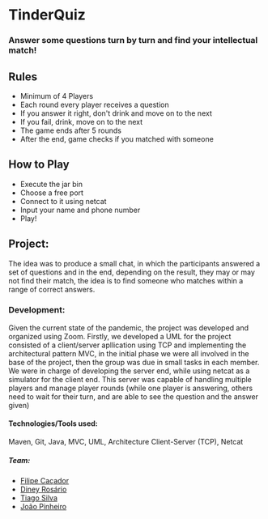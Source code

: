 # TinderQuiz


### Answer some questions turn by turn and find your intellectual match!


## Rules

 - Minimum of 4 Players
 - Each round every player receives a question
 - If you answer it right, don't drink and move on to the next
 - If you fail, drink, move on to the next
 - The game ends after 5 rounds
 - After the end, game checks if you matched with someone
 
 
## How to Play

 - Execute the jar bin
 - Choose a free port
 - Connect to it using netcat
 - Input your name and phone number
 - Play!


## Project:
The idea was to produce a small chat, in which the participants answered a set of questions and in the end, depending on the result, they may or may not find their match, the idea is to find someone who matches within a range of correct answers.


### Development:

Given the current state of the pandemic, the project was developed and organized using Zoom. Firstly, we developed a UML for the project consisted of a client/server apllication using TCP and implementing the architectural pattern MVC, in the initial phase we were all involved in the base of the project, then the group was due in small tasks in each member. We were in charge of developing the server end, while using netcat as a simulator for the client end. This server was capable of handling multiple players and manage player rounds (while one player is answering, others need to wait for their turn, and are able to see the question and the answer given)


#### Technologies/Tools used:
Maven, Git, Java, MVC, UML, Architecture Client-Server (TCP), Netcat


##### Team:
- [Filipe Caçador](https://github.com/FiCacador)
- [Diney Rosário](https://github.com/silvaney007)
- [Tiago Silva](https://github.com/TiagoSilva-artRepo)
- [João Pinheiro](https://github.com/joaopinheiro10)
